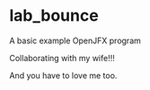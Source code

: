 # lab_bounce

A basic example OpenJFX program

Collaborating with my wife!!!

And you have to love me too.

